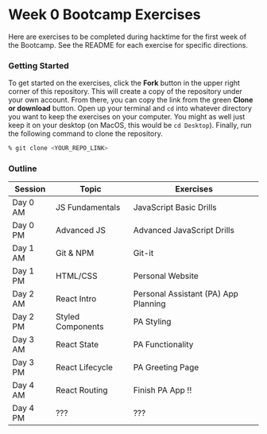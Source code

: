# Week 0 Bootcamp Exercises

Here are exercises to be completed during hacktime for the first week of the Bootcamp. See the README for each exercise for specific directions.

### Getting Started
To get started on the exercises, click the **Fork** button in the upper right corner of this repository. This will create a copy of the repository under your own account. From there, you can copy the link from the green **Clone or download** button. Open up your terminal and `cd` into whatever directory you want to keep the exercises on your computer. You might as well just keep it on your desktop (on MacOS, this would be `cd Desktop`). Finally, run the following command to clone the repository.

```sh
% git clone <YOUR_REPO_LINK>
```

### Outline
Session | Topic | Exercises
--- | --- | ---
Day 0 AM | JS Fundamentals | JavaScript Basic Drills
Day 0 PM | Advanced JS | Advanced JavaScript Drills
Day 1 AM | Git & NPM | Git-it
Day 1 PM | HTML/CSS | Personal Website
Day 2 AM | React Intro | Personal Assistant (PA) App Planning
Day 2 PM | Styled Components | PA Styling
Day 3 AM | React State | PA Functionality
Day 3 PM | React Lifecycle | PA Greeting Page
Day 4 AM | React Routing | Finish PA App !!
Day 4 PM | ??? | ???
